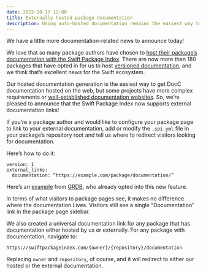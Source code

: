 ```yaml
---
date: 2022-10-17 12:00
title: Externally hosted package documentation
description: Using auto-hosted documentation remains the easiest way to get your package’s documentation available on the web, but we now also support documentation for projects that have more complex requirements or well-established documentation that already lives on the web.
---
```


We have a little more documentation-related news to announce today!

We love that so many package authors have chosen to [host their package’s documentation with the Swift Package Index](https://blog.swiftpackageindex.com/posts/auto-generating-auto-hosting-and-auto-updating-docc-documentation/). There are now more than 180 packages that have opted in for us to host [versioned documentation](https://blog.swiftpackageindex.com/posts/versioned-docc-documentation/), and we think that’s excellent news for the Swift ecosystem.

Our hosted documentation generation is the easiest way to get DocC documentation hosted on the web, but some projects have more complex requirements or [well-established documentation websites](https://docs.vapor.codes/). So, we’re pleased to announce that the Swift Package Index now supports external documentation links!

If you’re a package author and would like to configure your package page to link to your external documentation, add or modify the `.spi.yml` file in your package’s repository root and tell us where to redirect visitors looking for documentation.

Here’s how to do it:

```
version: 1
external_links:
  documentation: “https://example.com/package/documentation/”
```

Here’s an [example](https://github.com/groue/GRDB.swift/blob/master/.spi.yml) from [GRDB](https://swiftpackageindex.com/groue/GRDB.swift), who already opted into this new feature.

In terms of what visitors to package pages see, it makes no difference where the documentation Lives. Visitors still see a single “Documentation” link in the package page sidebar.

We also created a universal documentation link for any package that has documentation either hosted by us or externally. For any package with documentation, navigate to:

```
https://swiftpackageindex.com/{owner}/{repository}/documentation
```

Replacing `owner` and `repository`, of course, and it will redirect to either our hosted or the external documentation.
